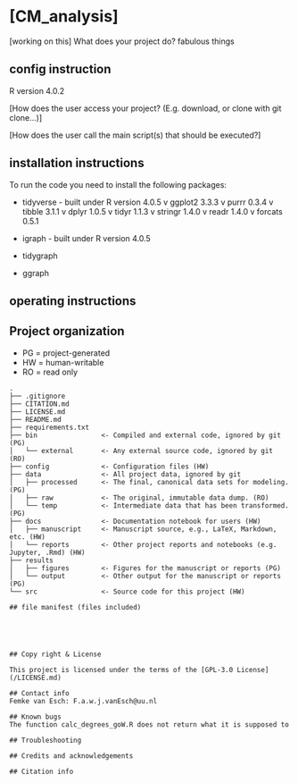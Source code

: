 # [CM_analysis]
 [working on this]
What does your project do?
fabulous things

## config instruction
R version 4.0.2

[How does the user access your project? (E.g. download, or clone with git clone…)]

[How does the user call the main script(s) that should be executed?]

## installation instructions
To run the code you need to install the following packages:

- tidyverse - built under R version 4.0.5
	v ggplot2 3.3.3     v purrr   0.3.4
	v tibble  3.1.1     v dplyr   1.0.5
	v tidyr   1.1.3     v stringr 1.4.0
	v readr   1.4.0     v forcats 0.5.1
	
- igraph - built under R version 4.0.5
- tidygraph
- ggraph



## operating instructions

## Project organization
- PG = project-generated
- HW = human-writable
- RO = read only
```
.
├── .gitignore
├── CITATION.md
├── LICENSE.md
├── README.md
├── requirements.txt
├── bin                <- Compiled and external code, ignored by git (PG)
│   └── external       <- Any external source code, ignored by git (RO)
├── config             <- Configuration files (HW)
├── data               <- All project data, ignored by git
│   ├── processed      <- The final, canonical data sets for modeling. (PG)
│   ├── raw            <- The original, immutable data dump. (RO)
│   └── temp           <- Intermediate data that has been transformed. (PG)
├── docs               <- Documentation notebook for users (HW)
│   ├── manuscript     <- Manuscript source, e.g., LaTeX, Markdown, etc. (HW)
│   └── reports        <- Other project reports and notebooks (e.g. Jupyter, .Rmd) (HW)
├── results
│   ├── figures        <- Figures for the manuscript or reports (PG)
│   └── output         <- Other output for the manuscript or reports (PG)
└── src                <- Source code for this project (HW)

## file manifest (files included)





## Copy right & License

This project is licensed under the terms of the [GPL-3.0 License](/LICENSE.md)

## Contact info
Femke van Esch: F.a.w.j.vanEsch@uu.nl

## Known bugs
The function calc_degrees_goW.R does not return what it is supposed to

## Troubleshooting

## Credits and acknowledgements

## Citation info
